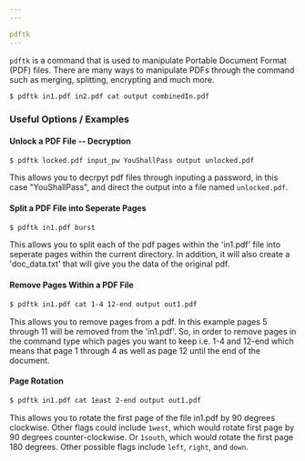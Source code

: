 ```yaml
---
---

pdftk
---
```

`pdftk` is a command that is used to manipulate Portable Document Format (PDF) files. There are many ways to manipulate PDFs through the command such as merging, splitting, encrypting and much more. 
<!-- one line explanation would go here -->

<!-- minimal example -->
~~~bash
$ pdftk in1.pdf in2.pdf cat output combinedIn.pdf
~~~

<!--more-->

### Useful Options / Examples

#### Unlock a PDF File -- Decryption
~~~bash
$ pdftk locked.pdf input_pw YouShallPass output unlocked.pdf
~~~

This allows you to decrpyt pdf files through inputing a password, in this case "YouShallPass", and direct the output into a file named `unlocked.pdf`.

#### Split a PDF File into Seperate Pages
~~~bash
$ pdftk in1.pdf burst
~~~

This allows you to split each of the pdf pages within the 'in1.pdf' file into seperate pages within the current directory. In addition, it will also create a 'doc_data.txt' that will give you the data of the original pdf.

#### Remove Pages Within a PDF File
~~~bash
$ pdftk in1.pdf cat 1-4 12-end output out1.pdf
~~~

This allows you to remove pages from a pdf. In this example pages 5 through 11 will be removed from the 'in1.pdf'. So, in order to remove pages in the command type which pages you want to keep i.e. 1-4 and 12-end which means that page 1 through 4 as well as page 12 until the end of the document.

#### Page Rotation
~~~bash
$ pdftk in1.pdf cat 1east 2-end output out1.pdf
~~~

This allows you to rotate the first page of the file in1.pdf by 90 degrees clockwise. Other flags could include `1west`, which would rotate first page by 90 degrees counter-clockwise. Or `1south`, which would rotate the first page 180 degrees. Other possible flags include `left`, `right`, and `down`. 

